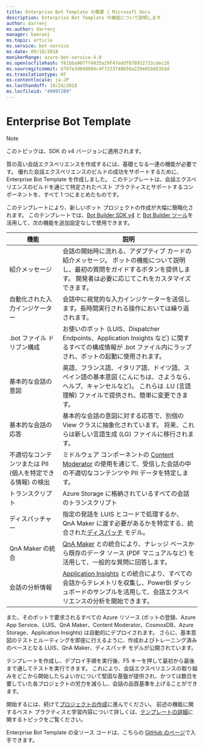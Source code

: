 ```yaml
---
title: Enterprise Bot Template の概要 | Microsoft Docs
description: Enterprise Bot Template の機能について説明します
author: darrenj
ms.author: darrenj
manager: kamrani
ms.topic: article
ms.service: bot-service
ms.date: 09/18/2018
monikerRange: azure-bot-service-4.0
ms.openlocfilehash: f81bba9077f4935a29f47eddf078932731cdec20
ms.sourcegitcommit: b78fe3d8dd604c4f7233740658a229e85b8535dd
ms.translationtype: HT
ms.contentlocale: ja-JP
ms.lasthandoff: 10/24/2018
ms.locfileid: "49997289"
---
```

# <a name="enterprise-bot-template"></a>Enterprise Bot Template 

> [!NOTE]
> このトピックは、SDK の v4 バージョンに適用されます。 

質の高い会話エクスペリエンスを作成するには、基礎となる一連の機能が必要です。 優れた会話エクスペリエンスのビルドの成功をサポートするために、Enterprise Bot Template を作成しました。 このテンプレートは、会話エクスペリエンスのビルドを通じて特定されたベスト プラクティスとサポートするコンポーネントを、すべて 1 つにまとめたものです。 

このテンプレートにより、新しいボット プロジェクトの作成が大幅に簡略化されます。 このテンプレートでは、[Bot Builder SDK v4](https://github.com/Microsoft/botbuilder) と [Bot Builder ツール](https://github.com/Microsoft/botbuilder-tools)を活用して、次の機能を追加設定なしで使用できます。

機能 | 説明 |
------------ | -------------
紹介メッセージ | 会話の開始時に流れる、アダプティブ カードの紹介メッセージ。 ボットの機能について説明し、最初の質問をガイドするボタンを提供します。 開発者は必要に応じてこれをカスタマイズできます。
自動化された入力インジケーター  | 会話中に視覚的な入力インジケーターを送信します。長時間実行される操作においては繰り返されます。
.bot ファイル ドリブン構成 | お使いのボット (LUIS、Dispatcher Endpoints、Application Insights など) に関するすべての構成情報が .bot ファイル内にラップされ、ボットの起動に使用されます。
基本的な会話の意図  | 英語、フランス語、イタリア語、ドイツ語、スペイン語の基本意図 (こんにちは、さようなら、ヘルプ、キャンセルなど)。 これらは .LU (言語理解) ファイルで提供され、簡単に変更できます。
基本的な会話の応答  | 基本的な会話の意図に対する応答で、別個の View クラスに抽象化されています。 将来、これらは新しい言語生成 (LG) ファイルに移行されます。
不適切なコンテンツまたは PII (個人を特定できる情報) の検出  |ミドルウェア コンポーネントの [Content Moderator](https://azure.microsoft.com/en-us/services/cognitive-services/content-moderator/) の使用を通じて、受信した会話の中の不適切なコンテンツや PII データを特定します。
トランスクリプト  | Azure Storage に格納されているすべての会話のトランスクリプト
ディスパッチャー | 指定の発話を LUIS とコードで処理するか、QnA Maker に渡す必要があるかを特定する、統合された[ディスパッチ](https://docs.microsoft.com/en-us/azure/bot-service/bot-builder-tutorial-dispatch?view=azure-bot-service-4.0&tabs=csaddref%2Ccsbotconfig) モデル。
QnA Maker の統合  | [QnA Maker](https://www.qnamaker.ai) との統合により、ナレッジ ベースから既存のデータ ソース (PDF マニュアルなど) を活用して、一般的な質問に回答します。
会話の分析情報  | [Application Insights](https://azure.microsoft.com/en-gb/services/application-insights/) との統合により、すべての会話からテレメトリを収集し、PowerBI ダッシュボードのサンプルを活用して、会話エクスペリエンスの分析を開始できます。

また、そのボットで要求されるすべての Azure リソース (ボットの登録、Azure App Service、LUIS、QnA Maker、Content Moderator、CosmosDB、Azure Storage、Application Insights) は自動的にデプロイされます。 さらに、基本意図のテストとルーティングを即座に行えるように、作成およびトレーニング済みのベースとなる LUIS、QnA Maker、ディスパッチ モデルが公開されています。

テンプレートを作成し、デプロイ手順を実行後、F5 キーを押して最初から最後まで通してテストを実行できます。 これにより、会話エクスペリエンスの取り組みをどこから開始したらよいかについて堅固な基盤が提供され、かつては数日を要していた各プロジェクトの労力を減らし、会話の品質基準を上げることができます。

開始するには、続けて[プロジェクトの作成](bot-builder-enterprise-template-create-project.md)に進んでください。 前述の機能に関するベスト プラクティスと学習内容について詳しくは、[テンプレートの詳細](bot-builder-enterprise-template-overview-detail.md)に関するトピックをご覧ください。 

Enterprise Bot Template の全ソース コードは、こちらの [GitHub のページ](https://github.com/Microsoft/AI/tree/master/templates/Enterprise-Template)で入手できます。
